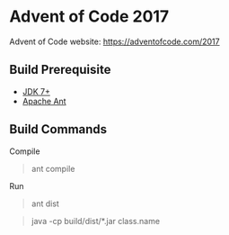 # Advent of Code 2017

Advent of Code website: https://adventofcode.com/2017

## Build Prerequisite

* [JDK 7+](http://www.oracle.com/technetwork/java/javase/downloads/index.html)
* [Apache Ant](http://ant.apache.org/)

## Build Commands

Compile
> ant compile

Run
> ant dist

> java -cp build/dist/\*.jar class.name
